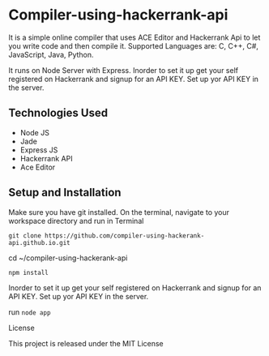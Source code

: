 # Compiler-using-hackerrank-api
It is a simple online compiler that uses ACE Editor and Hackerrank Api to let you write code and then compile it.
Supported Languages are: C, C++, C#, JavaScript, Java, Python.

It runs on Node Server with Express.
Inorder to set it up get your self registered on Hackerrank and signup for an API KEY.
Set up yor API KEY in the server.

## Technologies Used
* Node JS
* Jade
* Express JS
* Hackerrank API
* Ace Editor


## Setup and Installation

Make sure you have git installed. On the terminal, navigate to your workspace directory and run in Terminal

`git clone https://github.com/compiler-using-hackerank-api.github.io.git`

cd ~/compiler-using-hackerank-api

`npm install`

Inorder to set it up get your self registered on Hackerrank and signup for an API KEY.
Set up yor API KEY in the server.

run `node app `


License

This project is released under the MIT License





